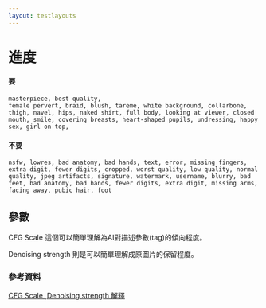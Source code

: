 ```yaml
---
layout: testlayouts
---
```


# 進度
#### 要
```
masterpiece, best quality, 
female pervert, braid, blush, tareme, white background, collarbone, thigh, navel, hips, naked shirt, full body, looking at viewer, closed mouth, smile, covering breasts, heart-shaped pupils, undressing, happy sex, girl on top,
```
#### 不要
```
nsfw, lowres, bad anatomy, bad hands, text, error, missing fingers, extra digit, fewer digits, cropped, worst quality, low quality, normal quality, jpeg artifacts, signature, watermark, username, blurry, bad feet, bad anatomy, bad hands, fewer digits, extra digit, missing arms,
facing away, pubic hair, foot
```

## 參數
CFG Scale 這個可以簡單理解為AI對描述參數(tag)的傾向程度。

Denoising strength 則是可以簡單理解成原圖片的保留程度。

### 參考資料

[CFG Scale ,Denoising strength 解釋](https://zhuanlan.zhihu.com/p/574063064)
